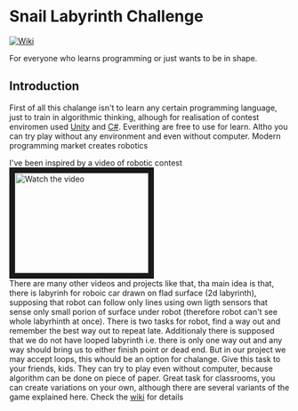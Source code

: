 # Snail Labyrinth Challenge
[![Wiki](https://badgen.net/badge/icon/wiki?icon=wiki&label)](https://github.com/kakhao/SnailLabyrinth/wiki)

For everyone who learns programming or just wants to be in shape.

## Introduction
First of all this chalange isn't to learn any certain programming language, just to train in algorithmic thinking, alhough for realisation of contest enviromen used <a href="https://unity.com/">Unity</a> and <a href ="https://en.wikipedia.org/wiki/C_Sharp_(programming_language)">C#</a>. Everithing are free to use for learn. Altho you can try play without any environment and even without computer.
Modern programming market creates robotics

I've been inspired by a video of robotic contest  
<a href="http://www.youtube.com/watch?feature=player_embedded&v=Jjuc5SBl25w" target="_blank">
 <img src="http://img.youtube.com/vi/Jjuc5SBl25w/mqdefault.jpg" alt="Watch the video" width="240" height="180" border="10" />
</a><br/>
There are many other videos and projects like that, tha main idea is that, there is labyrinh for roboic car drawn on flad surface (2d labyrinth), supposing that robot can follow only lines using own ligth sensors that sense only small porion of surface under robot (therefore robot can't see whole labyrhinth at once). There is two tasks for robot, find a way out and remember the best way out to repeat late. Additionaly there is supposed that we do not have looped labyrinth i.e. there is only one way out and any way should bring us to either finish point or dead end. But in our project we may accept loops, this whould be an option for chalange.
Give this task to your friends, kids. They can try to play even without computer, because algorithm can be done on piece of paper. Great task for classrooms, you can create variations on your own, although there are several variants of the game explained here.
Check the [wiki](https://github.com/kakhao/SnailLabyrinth/wiki) for details
